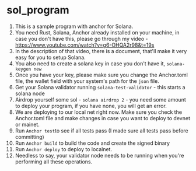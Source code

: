 # sol_program

1. This is a sample program with anchor for Solana.
2. You need Rust, Solana, Anchor already installed on your machine, in case you don't have this, please go through my video - https://www.youtube.com/watch?v=g6-OHQA2r98&t=19s
3. In the description of that video, there is a document, that'll make it very easy for you to setup Solana.
4. You also need to create a solana key in case you don't have it, `solana-keygen new`
5. Once you have your key, please make sure you change the Anchor.toml file, the wallet field with your system's path for the `json` file.
6. Get your Solana validator running `solana-test-validator` - this starts a solana node
7. Airdrop yourself some sol - `solana airdrop 2` - you need some amount to deploy your program, if you have none, you will get an error.
8. We are deploying to our local net right now. Make sure you check the Anchor.toml file and make changes in case you want to deploy to devnet or mainet.
9. Run `Anchor test`to see if all tests pass (I made sure all tests pass before committing)
10. Run `Anchor build` to build the code and create the signed binary
11. Run `Anchor deploy` to deploy to localnet.
12. Needless to say, your validator node needs to be running when you're performing all these operations.
